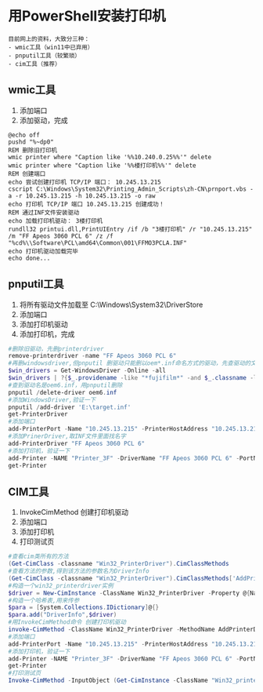 # 用PowerShell安装打印机

    目前网上的资料，大致分三种：
    - wmic工具（win11中已弃用）
    - pnputil工具（较繁琐）
    - cim工具（推荐）

## wmic工具

1. 添加端口
1. 添加驱动，完成

```batch {.line-numbers}
@echo off
pushd "%~dp0"
REM 删除旧打印机
wmic printer where "Caption like '%%10.240.0.25%%'" delete
wmic printer where "Caption like '%%楼打印机%%'" delete
REM 创建端口
echo 尝试创建打印机 TCP/IP 端口： 10.245.13.215
cscript C:\Windows\System32\Printing_Admin_Scripts\zh-CN\prnport.vbs -a -r 10.245.13.215 -h 10.245.13.215 -o raw
echo 打印机 TCP/IP 端口 10.245.13.215 创建成功！
REM 通过INF文件安装驱动
echo 加载打印机驱动： 3楼打印机
rundll32 printui.dll,PrintUIEntry /if /b "3楼打印机" /r "10.245.13.215" /m "FF Apeos 3060 PCL 6" /z /f "%cd%\\Software\PCL\amd64\Common\001\FFMO3PCLA.INF"
echo 打印机驱动加载完毕
echo done...
```

## pnputil工具

1. 将所有驱动文件加载至 C:\Windows\System32\DriverStore
1. 添加端口
1. 添加打印机驱动
1. 添加打印机，完成

```powershell {.line-numbers}
#删除旧驱动，先删printerdriver
remove-printerdriver -name "FF Apeos 3060 PCL 6"
#再删windowsdriver,但pnputil 删驱动只能删以oem*.inf命名方式的驱动，先查驱动的文件名
$win_drivers = Get-WindowsDriver -Online -all
$win_drivers | ?{$_.providename -like "*fujifilm*" -and $_.classname -like "*printer*"}
#查到驱动名是oem6.inf，用pnputil删除
pnputil /delete-driver oem6.inf
#添加WindowsDriver,验证一下
pnputil /add-driver 'E:\target.inf'
get-PrinterDriver
#添加端口
add-PrinterPort -Name "10.245.13.215" -PrinterHostAddress "10.245.13.215" -PortNumber "9100"
#添加PrinerDriver,取INF文件里面找名字
add-PrinterDriver "FF Apeos 3060 PCL 6"
#添加打印机，验证一下
add-Printer -NAME "Printer_3F" -DriverName "FF Apeos 3060 PCL 6" -PortName "10.245.13.215"
get-Printer
```

## CIM工具

1. InvokeCimMethod 创建打印机驱动
1. 添加端口
1. 添加打印机
1. 打印测试页

``` powershell {.line-numbers}
#查看cim类所有的方法
(Get-CimClass -classname "Win32_PrinterDriver").CimClassMethods
#查看方法的参数,得到该方法的参数名为DriverInfo
(Get-CimClass -classname "Win32_PrinterDriver").CimClassMethods['AddPrinterDriver'].Parameters
#构造一个win32_printerdriver实例
$driver = New-CimInstance -ClassName Win32_PrinterDriver -Property @{Name="FF Apeos 3060 PCL 6";InfName = "'$home'\desktop\new\3060\ffmo3pcla.inf"} -ClientOnly
#构造一个哈希表,用来传参
$para = [System.Collections.IDictionary]@{}
$para.add("DriverInfo",$driver)
#用InvokeCimMethod命令 创建打印机驱动
invoke-CimMethod -ClassName Win32_PrinterDriver -MethodName AddPrinterDriver -Arguments $para
#添加端口
add-PrinterPort -Name "10.245.13.215" -PrinterHostAddress "10.245.13.215" -PortNumber "9100"
#添加打印机，验证一下
add-Printer -NAME "Printer_3F" -DriverName "FF Apeos 3060 PCL 6" -PortName "10.245.13.215"
get-Printer
#打印测试页
Invoke-CimMethod -InputObject (Get-CimInstance -ClassName "Win32_printer")[0] -MethodName PrintTestPage
```
